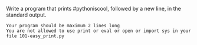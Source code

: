 Write a program that prints #pythoniscool, followed by a new line, in the standard output.

    Your program should be maximum 2 lines long
    You are not allowed to use print or eval or open or import sys in your file 101-easy_print.py


